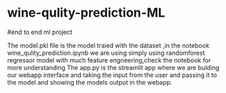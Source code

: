 # wine-qulity-prediction-ML
#end to end ml project

The model.pkl file is the model traied with the dataset ,in the  notebook wine_qulity_prediction.ipynb
we are using simply using randomforest regressor model with much feature engneering,check the notebook for more understanding
The app.py is the streamlit app where we are bulding our webapp interface and taking the input from the user and passing it to the model
and showing the models output in the webapp.
